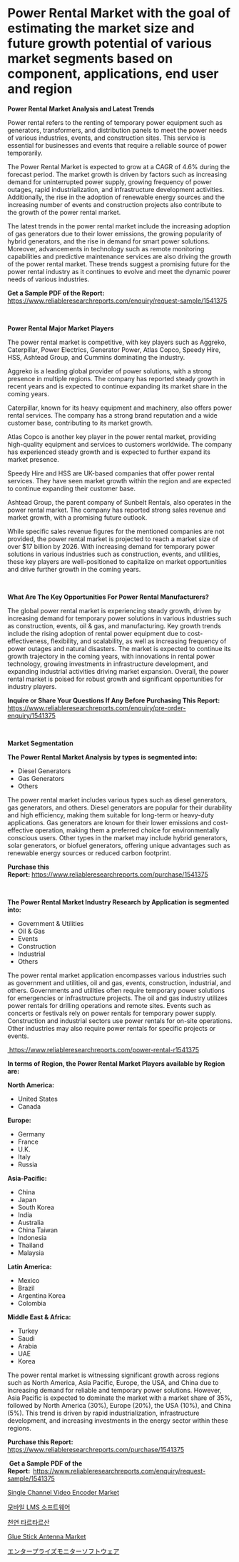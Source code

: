 <p><h1>Power Rental Market with the goal of estimating the market size and future growth potential of various market segments based on component, applications, end user and region</h1></p><p><strong>Power Rental Market Analysis and Latest Trends</strong></p>
<p><p>Power rental refers to the renting of temporary power equipment such as generators, transformers, and distribution panels to meet the power needs of various industries, events, and construction sites. This service is essential for businesses and events that require a reliable source of power temporarily.</p><p>The Power Rental Market is expected to grow at a CAGR of 4.6% during the forecast period. The market growth is driven by factors such as increasing demand for uninterrupted power supply, growing frequency of power outages, rapid industrialization, and infrastructure development activities. Additionally, the rise in the adoption of renewable energy sources and the increasing number of events and construction projects also contribute to the growth of the power rental market.</p><p>The latest trends in the power rental market include the increasing adoption of gas generators due to their lower emissions, the growing popularity of hybrid generators, and the rise in demand for smart power solutions. Moreover, advancements in technology such as remote monitoring capabilities and predictive maintenance services are also driving the growth of the power rental market. These trends suggest a promising future for the power rental industry as it continues to evolve and meet the dynamic power needs of various industries.</p></p>
<p><strong>Get a Sample PDF of the Report:&nbsp;</strong> <a href="https://www.reliableresearchreports.com/enquiry/request-sample/1541375">https://www.reliableresearchreports.com/enquiry/request-sample/1541375</a></p>
<p>&nbsp;</p>
<p><strong>Power Rental Major Market Players</strong></p>
<p><p>The power rental market is competitive, with key players such as Aggreko, Caterpillar, Power Electrics, Generator Power, Atlas Copco, Speedy Hire, HSS, Ashtead Group, and Cummins dominating the industry. </p><p>Aggreko is a leading global provider of power solutions, with a strong presence in multiple regions. The company has reported steady growth in recent years and is expected to continue expanding its market share in the coming years. </p><p>Caterpillar, known for its heavy equipment and machinery, also offers power rental services. The company has a strong brand reputation and a wide customer base, contributing to its market growth. </p><p>Atlas Copco is another key player in the power rental market, providing high-quality equipment and services to customers worldwide. The company has experienced steady growth and is expected to further expand its market presence.</p><p>Speedy Hire and HSS are UK-based companies that offer power rental services. They have seen market growth within the region and are expected to continue expanding their customer base.</p><p>Ashtead Group, the parent company of Sunbelt Rentals, also operates in the power rental market. The company has reported strong sales revenue and market growth, with a promising future outlook.</p><p>While specific sales revenue figures for the mentioned companies are not provided, the power rental market is projected to reach a market size of over $17 billion by 2026. With increasing demand for temporary power solutions in various industries such as construction, events, and utilities, these key players are well-positioned to capitalize on market opportunities and drive further growth in the coming years.</p></p>
<p>&nbsp;</p>
<p><strong>What Are The Key Opportunities For Power Rental Manufacturers?</strong></p>
<p><p>The global power rental market is experiencing steady growth, driven by increasing demand for temporary power solutions in various industries such as construction, events, oil & gas, and manufacturing. Key growth trends include the rising adoption of rental power equipment due to cost-effectiveness, flexibility, and scalability, as well as increasing frequency of power outages and natural disasters. The market is expected to continue its growth trajectory in the coming years, with innovations in rental power technology, growing investments in infrastructure development, and expanding industrial activities driving market expansion. Overall, the power rental market is poised for robust growth and significant opportunities for industry players.</p></p>
<p><strong>Inquire or Share Your Questions If Any Before Purchasing This Report:</strong> <a href="https://www.reliableresearchreports.com/enquiry/pre-order-enquiry/1541375">https://www.reliableresearchreports.com/enquiry/pre-order-enquiry/1541375</a></p>
<p>&nbsp;</p>
<p><strong>Market Segmentation</strong></p>
<p><strong>The Power Rental Market Analysis by types is segmented into:</strong></p>
<p><ul><li>Diesel Generators</li><li>Gas Generators</li><li>Others</li></ul></p>
<p><p>The power rental market includes various types such as diesel generators, gas generators, and others. Diesel generators are popular for their durability and high efficiency, making them suitable for long-term or heavy-duty applications. Gas generators are known for their lower emissions and cost-effective operation, making them a preferred choice for environmentally conscious users. Other types in the market may include hybrid generators, solar generators, or biofuel generators, offering unique advantages such as renewable energy sources or reduced carbon footprint.</p></p>
<p><strong>Purchase this Report:&nbsp;</strong><a href="https://www.reliableresearchreports.com/purchase/1541375">https://www.reliableresearchreports.com/purchase/1541375</a></p>
<p>&nbsp;</p>
<p><strong>The Power Rental Market Industry Research by Application is segmented into:</strong></p>
<p><ul><li>Government & Utilities</li><li>Oil & Gas</li><li>Events</li><li>Construction</li><li>Industrial</li><li>Others</li></ul></p>
<p><p>The power rental market application encompasses various industries such as government and utilities, oil and gas, events, construction, industrial, and others. Governments and utilities often require temporary power solutions for emergencies or infrastructure projects. The oil and gas industry utilizes power rentals for drilling operations and remote sites. Events such as concerts or festivals rely on power rentals for temporary power supply. Construction and industrial sectors use power rentals for on-site operations. Other industries may also require power rentals for specific projects or events.</p></p>
<p><a href="https://www.reliableresearchreports.com/power-rental-r1541375">&nbsp;https://www.reliableresearchreports.com/power-rental-r1541375</a></p>
<p><strong>In terms of Region, the Power Rental Market Players available by Region are:</strong></p>
<p>
    <p> <strong> North America: </strong>
        <ul>
            <li>United States</li>
            <li>Canada</li>
        </ul>
        </p> 
    <p> <strong> Europe: </strong>
        <ul>
            <li>Germany</li>
            <li>France</li>
            <li>U.K.</li>
            <li>Italy</li>
            <li>Russia</li>
        </ul>
        </p> 
    <p> <strong> Asia-Pacific: </strong>
        <ul>
            <li>China</li>
            <li>Japan</li>
            <li>South Korea</li>
            <li>India</li>
            <li>Australia</li>
            <li>China Taiwan</li>
            <li>Indonesia</li>
            <li>Thailand</li>
            <li>Malaysia</li>
        </ul>
        </p> 
    <p> <strong> Latin America: </strong>
        <ul>
            <li>Mexico</li>
            <li>Brazil</li>
            <li>Argentina Korea</li>
            <li>Colombia</li>
        </ul>
        </p> 
    <p> <strong> Middle East & Africa: </strong>
        <ul>
            <li>Turkey</li>
            <li>Saudi</li>
            <li>Arabia</li>
            <li>UAE</li>
            <li>Korea</li>
        </ul>
    </p>
    </p>
<p><p>The power rental market is witnessing significant growth across regions such as North America, Asia Pacific, Europe, the USA, and China due to increasing demand for reliable and temporary power solutions. However, Asia Pacific is expected to dominate the market with a market share of 35%, followed by North America (30%), Europe (20%), the USA (10%), and China (5%). This trend is driven by rapid industrialization, infrastructure development, and increasing investments in the energy sector within these regions.</p></p>
<p><strong>Purchase this Report: </strong><a href="https://www.reliableresearchreports.com/purchase/1541375">https://www.reliableresearchreports.com/purchase/1541375</a></p>
<p>&nbsp;<strong>Get a Sample PDF of the Report:&nbsp;&nbsp;</strong><a href="https://www.reliableresearchreports.com/enquiry/request-sample/1541375">https://www.reliableresearchreports.com/enquiry/request-sample/1541375</a></p>
<p><strong></strong></p>
<p><p><a href="https://github.com/cecuraprangm/Market-Research-Report-List-3/blob/main/single-channel-video-encoder-market.md">Single Channel Video Encoder Market</a></p><p><a href="https://github.com/Howaoole34545/Market-Research-Report-List-2/blob/main/9285556159235.md">모바일 LMS 소프트웨어</a></p><p><a href="https://github.com/JackieFauhey9089475/Market-Research-Report-List-2/blob/main/5529702159236.md">천연 타르타르산</a></p><p><a href="https://github.com/ChiragRP21/Market-Research-Report-List-5/blob/main/glue-stick-antenna-market.md">Glue Stick Antenna Market</a></p><p><a href="https://github.com/KaliMetz2023/Market-Research-Report-List-1/blob/main/5259673149522.md">エンタープライズモニターソフトウェア</a></p></p>
